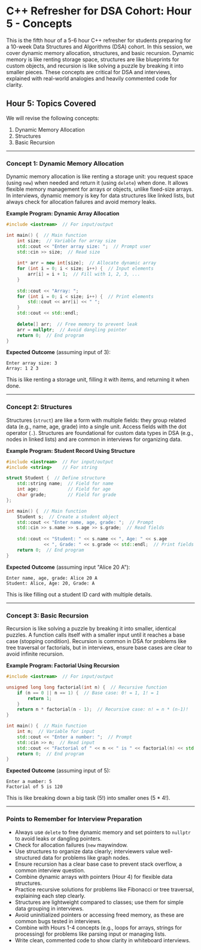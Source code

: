 # C++ Refresher for DSA Cohort: Hour 5 - Concepts

This is the fifth hour of a 5-6 hour C++ refresher for students preparing for a 10-week Data Structures and Algorithms (DSA) cohort. In this session, we cover dynamic memory allocation, structures, and basic recursion. Dynamic memory is like renting storage space, structures are like blueprints for custom objects, and recursion is like solving a puzzle by breaking it into smaller pieces. These concepts are critical for DSA and interviews, explained with real-world analogies and heavily commented code for clarity.

## Hour 5: Topics Covered
We will revise the following concepts:  
1. Dynamic Memory Allocation  
2. Structures  
3. Basic Recursion  

---

### Concept 1: Dynamic Memory Allocation
Dynamic memory allocation is like renting a storage unit: you request space (using `new`) when needed and return it (using `delete`) when done. It allows flexible memory management for arrays or objects, unlike fixed-size arrays. In interviews, dynamic memory is key for data structures like linked lists, but always check for allocation failures and avoid memory leaks.

**Example Program: Dynamic Array Allocation**
```cpp
#include <iostream>  // For input/output

int main() {  // Main function
    int size;  // Variable for array size
    std::cout << "Enter array size: ";  // Prompt user
    std::cin >> size;  // Read size
    
    int* arr = new int[size];  // Allocate dynamic array
    for (int i = 0; i < size; i++) {  // Input elements
        arr[i] = i + 1;  // Fill with 1, 2, 3, ...
    }
    
    std::cout << "Array: ";
    for (int i = 0; i < size; i++) {  // Print elements
        std::cout << arr[i] << " ";
    }
    std::cout << std::endl;
    
    delete[] arr;  // Free memory to prevent leak
    arr = nullptr;  // Avoid dangling pointer
    return 0;  // End program
}
```
**Expected Outcome** (assuming input of 3):  
```
Enter array size: 3
Array: 1 2 3
```
This is like renting a storage unit, filling it with items, and returning it when done.

---

### Concept 2: Structures
Structures (`struct`) are like a form with multiple fields: they group related data (e.g., name, age, grade) into a single unit. Access fields with the dot operator (`.`). Structures are foundational for custom data types in DSA (e.g., nodes in linked lists) and are common in interviews for organizing data.

**Example Program: Student Record Using Structure**
```cpp
#include <iostream>  // For input/output
#include <string>    // For string

struct Student {  // Define structure
    std::string name;  // Field for name
    int age;           // Field for age
    char grade;        // Field for grade
};

int main() {  // Main function
    Student s;  // Create a student object
    std::cout << "Enter name, age, grade: ";  // Prompt
    std::cin >> s.name >> s.age >> s.grade;  // Read fields
    
    std::cout << "Student: " << s.name << ", Age: " << s.age 
              << ", Grade: " << s.grade << std::endl;  // Print fields
    return 0;  // End program
}
```
**Expected Outcome** (assuming input "Alice 20 A"):  
```
Enter name, age, grade: Alice 20 A
Student: Alice, Age: 20, Grade: A
```
This is like filling out a student ID card with multiple details.

---

### Concept 3: Basic Recursion
Recursion is like solving a puzzle by breaking it into smaller, identical puzzles. A function calls itself with a smaller input until it reaches a base case (stopping condition). Recursion is common in DSA for problems like tree traversal or factorials, but in interviews, ensure base cases are clear to avoid infinite recursion.

**Example Program: Factorial Using Recursion**
```cpp
#include <iostream>  // For input/output

unsigned long long factorial(int n) {  // Recursive function
    if (n == 0 || n == 1) {  // Base case: 0! = 1, 1! = 1
        return 1;
    }
    return n * factorial(n - 1);  // Recursive case: n! = n * (n-1)!
}

int main() {  // Main function
    int n;  // Variable for input
    std::cout << "Enter a number: ";  // Prompt
    std::cin >> n;  // Read input
    std::cout << "Factorial of " << n << " is " << factorial(n) << std::endl;  // Call and print
    return 0;  // End program
}
```
**Expected Outcome** (assuming input of 5):  
```
Enter a number: 5
Factorial of 5 is 120
```
This is like breaking down a big task (5!) into smaller ones (5 * 4!).

---

### Points to Remember for Interview Preparation
- Always use `delete` to free dynamic memory and set pointers to `nullptr` to avoid leaks or dangling pointers.  
- Check for allocation failures (`new` maywindow.  
- Use structures to organize data clearly; interviewers value well-structured data for problems like graph nodes.  
- Ensure recursion has a clear base case to prevent stack overflow, a common interview question.  
- Combine dynamic arrays with pointers (Hour 4) for flexible data structures.  
- Practice recursive solutions for problems like Fibonacci or tree traversal, explaining each step clearly.  
- Structures are lightweight compared to classes; use them for simple data grouping in interviews.  
- Avoid uninitialized pointers or accessing freed memory, as these are common bugs tested in interviews.  
- Combine with Hours 1-4 concepts (e.g., loops for arrays, strings for processing) for problems like parsing input or managing lists.  
- Write clean, commented code to show clarity in whiteboard interviews.